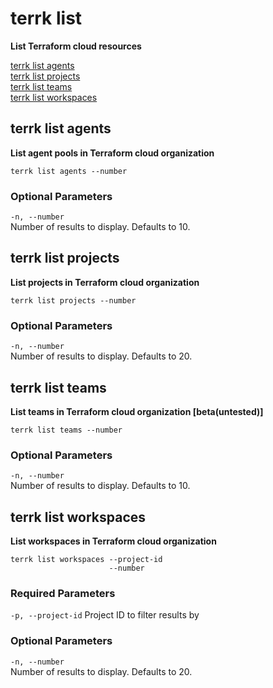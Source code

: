 # terrk list

**List Terraform cloud resources**  

[terrk list agents](#terrk-delete-agent)    
[terrk list projects](#terrk-delete-project)   
[terrk list teams](#terrk-delete-team)       
[terrk list workspaces](#terrk-delete-workspace)


## terrk list agents 

**List agent pools in Terraform cloud organization**

```
terrk list agents --number
```


### Optional Parameters

```-n, --number```  
   Number of results to display. Defaults to 10.

## terrk list projects 

**List projects in Terraform cloud organization**

```
terrk list projects --number
```


### Optional Parameters

```-n, --number```  
   Number of results to display. Defaults to 20.


## terrk list teams  

**List teams in Terraform cloud organization [beta(untested)]**

```
terrk list teams --number
```


### Optional Parameters

```-n, --number```  
   Number of results to display. Defaults to 10.


## terrk list workspaces

**List workspaces in Terraform cloud organization**

```
terrk list workspaces --project-id 
                      --number
```

### Required Parameters
```-p, --project-id```
    Project ID to filter results by 

### Optional Parameters

```-n, --number```  
   Number of results to display. Defaults to 20.
